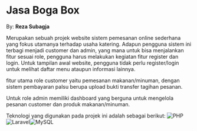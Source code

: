 # Jasa Boga Box 
By: __Reza Subagja__

Merupakan sebuah projek website sistem pemesanan online sederhana yang fokus utamanya terhadap usaha katering. Adapun pengguna sistem ini terbagi menjadi customer dan admin, yang mana untuk bisa menjalankan fitur sesuai role, pengguna harus melakukan kegiatan fitur register dan login. Untuk tampilan awal website, pengguna tidak perlu register/login untuk melihat daftar menu ataupun informasi lainnya. 

fitur utama role customer yaitu pemesanan makanan/minuman, dengan sistem pembayaran palsu berupa upload bukti transfer tagihan pesanan.

Untuk role admin memiliki dashboard yang berguna untuk mengelola pesanan customer dan produk makanan/minuman.

Teknologi yang digunakan pada projek ini adalah sebagai berikut:
![PHP](https://img.shields.io/badge/php-%23777BB4.svg?style=for-the-badge&logo=php&logoColor=white)![Laravel](https://img.shields.io/badge/laravel-%23FF2D20.svg?style=for-the-badge&logo=laravel&logoColor=white)![MySQL](https://img.shields.io/badge/mysql-4479A1.svg?style=for-the-badge&logo=mysql&logoColor=white)